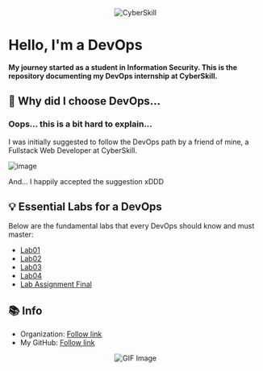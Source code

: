 <div align="center">
    <img src="https://github.com/user-attachments/assets/2524a1eb-3fef-4577-a18e-f1dc528d5825" alt="CyberSkill" align="center">
</div>

# Hello, I'm a DevOps
**My journey started as a student in Information Security. This is the repository documenting my DevOps internship at CyberSkill.**

## 🚀 Why did I choose DevOps...

### Oops... this is a bit hard to explain...
I was initially suggested to follow the DevOps path by a friend of mine, a Fullstack Web Developer at CyberSkill.

![image](https://github.com/user-attachments/assets/6971556d-7a0d-4704-adbc-c8b288af343e)

And... I happily accepted the suggestion xDDD

## 💡 Essential Labs for a DevOps

Below are the fundamental labs that every DevOps should know and must master:

- [Lab01](/Lab_01)
- [Lab02](/Lab_02)
- [Lab03](/Lab_03)
- [Lab04](/Lab_04)
- [Lab Assignment Final](/Lab_Assignment_Final/)

## 📚 Info
- Organization: [Follow link](https://github.com/cyberskill-world)
- My GitHub: [Follow link](https://github.com/uziii2208)

<div align="center">
    <img src="https://github.com/user-attachments/assets/f6a6e4e5-50e6-41d1-81b8-986edaa1a30e" alt="GIF Image">
</div>
